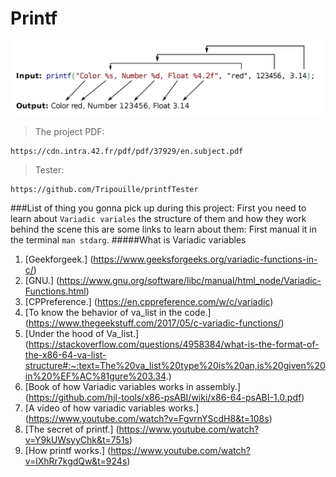 # Printf
![image](image/printf.png)
> The project PDF:
```
https://cdn.intra.42.fr/pdf/pdf/37929/en.subject.pdf
```
> Tester:
```
https://github.com/Tripouille/printfTester
```
###List of thing you gonna pick up during this project:
First you need to learn about `Variadic variales` the structure of them and how they work behind the scene this are some links to learn about them:
First manual it in the terminal `man stdarg`.
#####What is Variadic variables 
1. [Geekforgeek.] (https://www.geeksforgeeks.org/variadic-functions-in-c/)
2. [GNU.] (https://www.gnu.org/software/libc/manual/html_node/Variadic-Functions.html)
3. [CPPreference.] (https://en.cppreference.com/w/c/variadic)
4. [To know the behavior of va_list in the code.] (https://www.thegeekstuff.com/2017/05/c-variadic-functions/)
5. [Under the hood of Va_list.] (https://stackoverflow.com/questions/4958384/what-is-the-format-of-the-x86-64-va-list-structure#:~:text=The%20va_list%20type%20is%20an,is%20given%20in%20%EF%AC%81gure%203.34.)
6. [Book of how Variadic variables works in assembly.] (https://github.com/hjl-tools/x86-psABI/wiki/x86-64-psABI-1.0.pdf)
7. [A video of how variadic variables works.] (https://www.youtube.com/watch?v=FgvrnYScdH8&t=108s)
8. [The secret of printf.] (https://www.youtube.com/watch?v=Y9kUWsyyChk&t=751s)
9. [How printf works.] (https://www.youtube.com/watch?v=lXhRr7kgdQw&t=924s)
